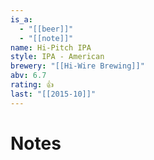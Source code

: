 ```yaml
---
is_a:
  - "[[beer]]"
  - "[[note]]"
name: Hi-Pitch IPA
style: IPA - American
brewery: "[[Hi-Wire Brewing]]"
abv: 6.7
rating: 👍
last: "[[2015-10]]"
---
```

# Notes

